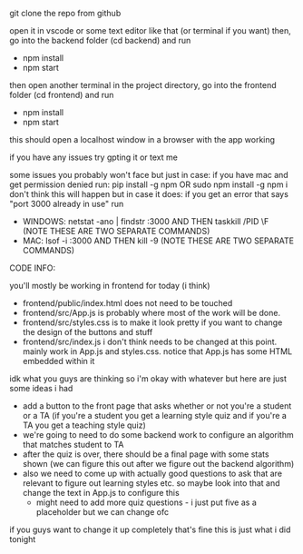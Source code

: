 git clone the repo from github

open it in vscode or some text editor like that (or terminal if you want)
then, go into the backend folder (cd backend) and run
- npm install
- npm start

then open another terminal in the project directory, go into the frontend folder (cd frontend) and run
- npm install
- npm start

this should open a localhost window in a browser with the app working

if you have any issues try gpting it or text me

some issues you probably won't face but just in case:
if you have mac and get permission denied run: pip install -g npm OR sudo npm install -g npm
i don't think this will happen but in case it does: if you get an error that says "port 3000 already in use" run
- WINDOWS: netstat -ano | findstr :3000 AND THEN taskkill /PID <PID> \F (NOTE THESE ARE TWO SEPARATE COMMANDS)
- MAC: lsof -i :3000 AND THEN kill -9 <PID> (NOTE THESE ARE TWO SEPARATE COMMANDS)

CODE INFO:

you'll mostly be working in frontend for today (i think)
- frontend/public/index.html does not need to be touched
- frontend/src/App.js is probably where most of the work will be done. 
- frontend/src/styles.css is to make it look pretty if you want to change the design of the buttons and stuff
- frontend/src/index.js i don't think needs to be changed at this point. mainly work in App.js and styles.css. notice that App.js has some HTML embedded within it


idk what you guys are thinking so i'm okay with whatever but here are just some ideas i had
- add a button to the front page that asks whether or not you're a student or a TA (if you're a student you get a learning style quiz and if you're a TA you get a teaching style quiz)
- we're going to need to do some backend work to configure an algorithm that matches student to TA
- after the quiz is over, there should be a final page with some stats shown (we can figure this out after we figure out the backend algorithm)
- also we need to come up with actually good questions to ask that are relevant to figure out learning styles etc. so maybe look into that and change the text in App.js to configure this
    - might need to add more quiz questions - i just put five as a placeholder but we can change ofc

if you guys want to change it up completely that's fine this is just what i did tonight